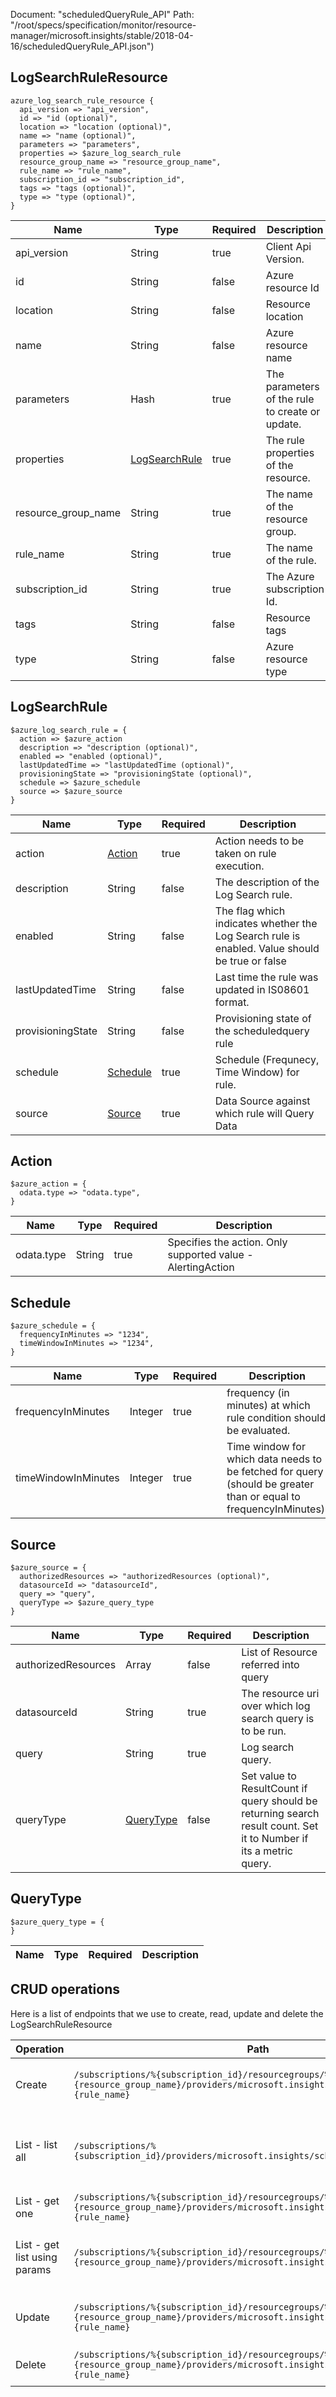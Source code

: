 Document: "scheduledQueryRule_API"
Path: "/root/specs/specification/monitor/resource-manager/microsoft.insights/stable/2018-04-16/scheduledQueryRule_API.json")

## LogSearchRuleResource

```puppet
azure_log_search_rule_resource {
  api_version => "api_version",
  id => "id (optional)",
  location => "location (optional)",
  name => "name (optional)",
  parameters => "parameters",
  properties => $azure_log_search_rule
  resource_group_name => "resource_group_name",
  rule_name => "rule_name",
  subscription_id => "subscription_id",
  tags => "tags (optional)",
  type => "type (optional)",
}
```

| Name        | Type           | Required       | Description       |
| ------------- | ------------- | ------------- | ------------- |
|api_version | String | true | Client Api Version. |
|id | String | false | Azure resource Id |
|location | String | false | Resource location |
|name | String | false | Azure resource name |
|parameters | Hash | true | The parameters of the rule to create or update. |
|properties | [LogSearchRule](#logsearchrule) | true | The rule properties of the resource. |
|resource_group_name | String | true | The name of the resource group. |
|rule_name | String | true | The name of the rule. |
|subscription_id | String | true | The Azure subscription Id. |
|tags | String | false | Resource tags |
|type | String | false | Azure resource type |
        
## LogSearchRule

```puppet
$azure_log_search_rule = {
  action => $azure_action
  description => "description (optional)",
  enabled => "enabled (optional)",
  lastUpdatedTime => "lastUpdatedTime (optional)",
  provisioningState => "provisioningState (optional)",
  schedule => $azure_schedule
  source => $azure_source
}
```

| Name        | Type           | Required       | Description       |
| ------------- | ------------- | ------------- | ------------- |
|action | [Action](#action) | true | Action needs to be taken on rule execution. |
|description | String | false | The description of the Log Search rule. |
|enabled | String | false | The flag which indicates whether the Log Search rule is enabled. Value should be true or false |
|lastUpdatedTime | String | false | Last time the rule was updated in IS08601 format. |
|provisioningState | String | false | Provisioning state of the scheduledquery rule |
|schedule | [Schedule](#schedule) | true | Schedule (Frequnecy, Time Window) for rule. |
|source | [Source](#source) | true | Data Source against which rule will Query Data |
        
## Action

```puppet
$azure_action = {
  odata.type => "odata.type",
}
```

| Name        | Type           | Required       | Description       |
| ------------- | ------------- | ------------- | ------------- |
|odata.type | String | true | Specifies the action. Only supported value - AlertingAction  |
        
## Schedule

```puppet
$azure_schedule = {
  frequencyInMinutes => "1234",
  timeWindowInMinutes => "1234",
}
```

| Name        | Type           | Required       | Description       |
| ------------- | ------------- | ------------- | ------------- |
|frequencyInMinutes | Integer | true | frequency (in minutes) at which rule condition should be evaluated. |
|timeWindowInMinutes | Integer | true | Time window for which data needs to be fetched for query (should be greater than or equal to frequencyInMinutes). |
        
## Source

```puppet
$azure_source = {
  authorizedResources => "authorizedResources (optional)",
  datasourceId => "datasourceId",
  query => "query",
  queryType => $azure_query_type
}
```

| Name        | Type           | Required       | Description       |
| ------------- | ------------- | ------------- | ------------- |
|authorizedResources | Array | false | List of  Resource referred into query |
|datasourceId | String | true | The resource uri over which log search query is to be run. |
|query | String | true | Log search query. |
|queryType | [QueryType](#querytype) | false | Set value to ResultCount if query should be returning search result count. Set it to Number if its a metric query. |
        
## QueryType

```puppet
$azure_query_type = {
}
```

| Name        | Type           | Required       | Description       |
| ------------- | ------------- | ------------- | ------------- |



## CRUD operations

Here is a list of endpoints that we use to create, read, update and delete the LogSearchRuleResource

| Operation | Path | Verb | Description | OperationID |
| ------------- | ------------- | ------------- | ------------- | ------------- |
|Create|`/subscriptions/%{subscription_id}/resourcegroups/%{resource_group_name}/providers/microsoft.insights/scheduledQueryRules/%{rule_name}`|Put|Creates or updates an log search rule.|ScheduledQueryRules_CreateOrUpdate|
|List - list all|`/subscriptions/%{subscription_id}/providers/microsoft.insights/scheduledQueryRules`|Get|List the Log Search rules within a subscription group.|ScheduledQueryRules_ListBySubscription|
|List - get one|`/subscriptions/%{subscription_id}/resourcegroups/%{resource_group_name}/providers/microsoft.insights/scheduledQueryRules/%{rule_name}`|Get|Gets an Log Search rule|ScheduledQueryRules_Get|
|List - get list using params|`/subscriptions/%{subscription_id}/resourcegroups/%{resource_group_name}/providers/microsoft.insights/scheduledQueryRules`|Get|List the Log Search rules within a resource group.|ScheduledQueryRules_ListByResourceGroup|
|Update|`/subscriptions/%{subscription_id}/resourcegroups/%{resource_group_name}/providers/microsoft.insights/scheduledQueryRules/%{rule_name}`|Put|Creates or updates an log search rule.|ScheduledQueryRules_CreateOrUpdate|
|Delete|`/subscriptions/%{subscription_id}/resourcegroups/%{resource_group_name}/providers/microsoft.insights/scheduledQueryRules/%{rule_name}`|Delete|Deletes a Log Search rule|ScheduledQueryRules_Delete|